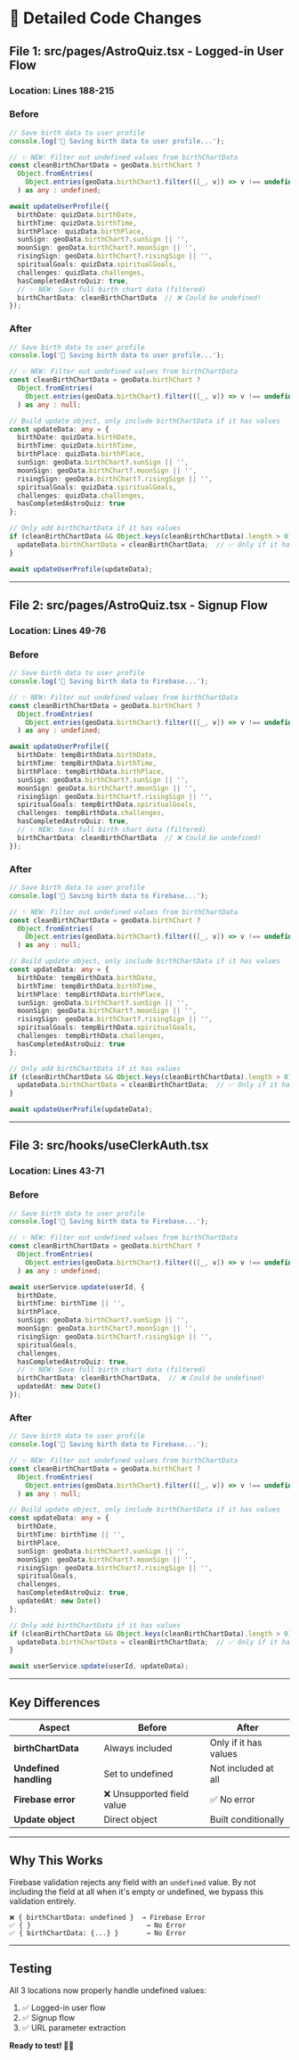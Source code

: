 # 📝 Detailed Code Changes

## File 1: src/pages/AstroQuiz.tsx - Logged-in User Flow

### Location: Lines 188-215

### Before
```typescript
// Save birth data to user profile
console.log('💾 Saving birth data to user profile...');

// ✨ NEW: Filter out undefined values from birthChartData
const cleanBirthChartData = geoData.birthChart ?
  Object.fromEntries(
    Object.entries(geoData.birthChart).filter(([_, v]) => v !== undefined)
  ) as any : undefined;

await updateUserProfile({
  birthDate: quizData.birthDate,
  birthTime: quizData.birthTime,
  birthPlace: quizData.birthPlace,
  sunSign: geoData.birthChart?.sunSign || '',
  moonSign: geoData.birthChart?.moonSign || '',
  risingSign: geoData.birthChart?.risingSign || '',
  spiritualGoals: quizData.spiritualGoals,
  challenges: quizData.challenges,
  hasCompletedAstroQuiz: true,
  // ✨ NEW: Save full birth chart data (filtered)
  birthChartData: cleanBirthChartData  // ❌ Could be undefined!
});
```

### After
```typescript
// Save birth data to user profile
console.log('💾 Saving birth data to user profile...');

// ✨ NEW: Filter out undefined values from birthChartData
const cleanBirthChartData = geoData.birthChart ?
  Object.fromEntries(
    Object.entries(geoData.birthChart).filter(([_, v]) => v !== undefined)
  ) as any : null;

// Build update object, only include birthChartData if it has values
const updateData: any = {
  birthDate: quizData.birthDate,
  birthTime: quizData.birthTime,
  birthPlace: quizData.birthPlace,
  sunSign: geoData.birthChart?.sunSign || '',
  moonSign: geoData.birthChart?.moonSign || '',
  risingSign: geoData.birthChart?.risingSign || '',
  spiritualGoals: quizData.spiritualGoals,
  challenges: quizData.challenges,
  hasCompletedAstroQuiz: true
};

// Only add birthChartData if it has values
if (cleanBirthChartData && Object.keys(cleanBirthChartData).length > 0) {
  updateData.birthChartData = cleanBirthChartData;  // ✅ Only if it has values
}

await updateUserProfile(updateData);
```

---

## File 2: src/pages/AstroQuiz.tsx - Signup Flow

### Location: Lines 49-76

### Before
```typescript
// Save birth data to user profile
console.log('💾 Saving birth data to Firebase...');

// ✨ NEW: Filter out undefined values from birthChartData
const cleanBirthChartData = geoData.birthChart ?
  Object.fromEntries(
    Object.entries(geoData.birthChart).filter(([_, v]) => v !== undefined)
  ) as any : undefined;

await updateUserProfile({
  birthDate: tempBirthData.birthDate,
  birthTime: tempBirthData.birthTime,
  birthPlace: tempBirthData.birthPlace,
  sunSign: geoData.birthChart?.sunSign || '',
  moonSign: geoData.birthChart?.moonSign || '',
  risingSign: geoData.birthChart?.risingSign || '',
  spiritualGoals: tempBirthData.spiritualGoals,
  challenges: tempBirthData.challenges,
  hasCompletedAstroQuiz: true,
  // ✨ NEW: Save full birth chart data (filtered)
  birthChartData: cleanBirthChartData  // ❌ Could be undefined!
});
```

### After
```typescript
// Save birth data to user profile
console.log('💾 Saving birth data to Firebase...');

// ✨ NEW: Filter out undefined values from birthChartData
const cleanBirthChartData = geoData.birthChart ?
  Object.fromEntries(
    Object.entries(geoData.birthChart).filter(([_, v]) => v !== undefined)
  ) as any : null;

// Build update object, only include birthChartData if it has values
const updateData: any = {
  birthDate: tempBirthData.birthDate,
  birthTime: tempBirthData.birthTime,
  birthPlace: tempBirthData.birthPlace,
  sunSign: geoData.birthChart?.sunSign || '',
  moonSign: geoData.birthChart?.moonSign || '',
  risingSign: geoData.birthChart?.risingSign || '',
  spiritualGoals: tempBirthData.spiritualGoals,
  challenges: tempBirthData.challenges,
  hasCompletedAstroQuiz: true
};

// Only add birthChartData if it has values
if (cleanBirthChartData && Object.keys(cleanBirthChartData).length > 0) {
  updateData.birthChartData = cleanBirthChartData;  // ✅ Only if it has values
}

await updateUserProfile(updateData);
```

---

## File 3: src/hooks/useClerkAuth.tsx

### Location: Lines 43-71

### Before
```typescript
// Save birth data to user profile
console.log('💾 Saving birth data to Firebase...');

// ✨ NEW: Filter out undefined values from birthChartData
const cleanBirthChartData = geoData.birthChart ?
  Object.fromEntries(
    Object.entries(geoData.birthChart).filter(([_, v]) => v !== undefined)
  ) as any : undefined;

await userService.update(userId, {
  birthDate,
  birthTime: birthTime || '',
  birthPlace,
  sunSign: geoData.birthChart?.sunSign || '',
  moonSign: geoData.birthChart?.moonSign || '',
  risingSign: geoData.birthChart?.risingSign || '',
  spiritualGoals,
  challenges,
  hasCompletedAstroQuiz: true,
  // ✨ NEW: Save full birth chart data (filtered)
  birthChartData: cleanBirthChartData,  // ❌ Could be undefined!
  updatedAt: new Date()
});
```

### After
```typescript
// Save birth data to user profile
console.log('💾 Saving birth data to Firebase...');

// ✨ NEW: Filter out undefined values from birthChartData
const cleanBirthChartData = geoData.birthChart ?
  Object.fromEntries(
    Object.entries(geoData.birthChart).filter(([_, v]) => v !== undefined)
  ) as any : null;

// Build update object, only include birthChartData if it has values
const updateData: any = {
  birthDate,
  birthTime: birthTime || '',
  birthPlace,
  sunSign: geoData.birthChart?.sunSign || '',
  moonSign: geoData.birthChart?.moonSign || '',
  risingSign: geoData.birthChart?.risingSign || '',
  spiritualGoals,
  challenges,
  hasCompletedAstroQuiz: true,
  updatedAt: new Date()
};

// Only add birthChartData if it has values
if (cleanBirthChartData && Object.keys(cleanBirthChartData).length > 0) {
  updateData.birthChartData = cleanBirthChartData;  // ✅ Only if it has values
}

await userService.update(userId, updateData);
```

---

## Key Differences

| Aspect | Before | After |
|--------|--------|-------|
| **birthChartData** | Always included | Only if it has values |
| **Undefined handling** | Set to undefined | Not included at all |
| **Firebase error** | ❌ Unsupported field value | ✅ No error |
| **Update object** | Direct object | Built conditionally |

---

## Why This Works

Firebase validation rejects any field with an `undefined` value. By not including the field at all when it's empty or undefined, we bypass this validation entirely.

```
❌ { birthChartData: undefined }  → Firebase Error
✅ { }                             → No Error
✅ { birthChartData: {...} }       → No Error
```

---

## Testing

All 3 locations now properly handle undefined values:
1. ✅ Logged-in user flow
2. ✅ Signup flow
3. ✅ URL parameter extraction

**Ready to test! 🌙✨**

